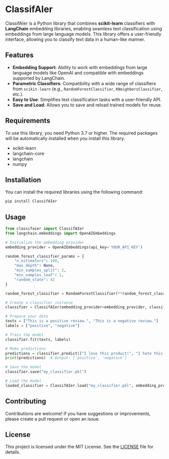 # ClassifAIer

ClassifAIer is a Python library that combines **scikit-learn** classifiers with **LangChain** embedding libraries, enabling seamless text classification using embeddings from large language models. This library offers a user-friendly interface, allowing you to classify text data in a human-like manner.

## Features

- **Embedding Support**: Ability to work with embeddings from large language models like OpenAI and compatible with embeddings supported by LangChain.
- **Parametric Classifiers**: Compatibility with a wide range of classifiers from `scikit-learn` (e.g., `RandomForestClassifier`, `KNeighborsClassifier`, etc.).
- **Easy to Use**: Simplifies text classification tasks with a user-friendly API.
- **Save and Load**: Allows you to save and reload trained models for reuse.

## Requirements

To use this library, you need Python 3.7 or higher. The required packages will be automatically installed when you install this library.

- scikit-learn
- langchain-core
- langchain
- numpy

## Installation

You can install the required libraries using the following command:

```bash
pip install ClassifAIer
```

## Usage

```python
from classifaier import ClassifAIer
from langchain.embeddings import OpenAIEmbeddings

# Initialize the embedding provider
embedding_provider = OpenAIEmbeddings(api_key='YOUR_API_KEY')

random_forest_classifier_params = {
    "n_estimators": 100,
    "max_depth": None,
    "min_samples_split": 2,
    "min_samples_leaf": 1,
    "random_state": 42
}

random_forest_classifier = RandomForestClassifier(**random_forest_classifier_params)

# Create a classifier instance
classifier = ClassifAIer(embedding_provider=embedding_provider, classifier=random_forest_classifier)

# Prepare your data
texts = ["This is a positive review.", "This is a negative review."]
labels = ["positive", "negative"]

# Train the model
classifier.fit(texts, labels)

# Make predictions
predictions = classifier.predict(["I love this product!", "I hate this service."])
print(predictions)  # Output: ['positive', 'negative']

# Save the model
classifier.save("my_classifier.pkl")

# Load the model
loaded_classifier = ClassifAIer.load("my_classifier.pkl", embedding_provider)
```

## Contributing

Contributions are welcome! If you have suggestions or improvements, please create a pull request or open an issue.

## License

This project is licensed under the MIT License. See the [LICENSE](LICENSE) file for details.
